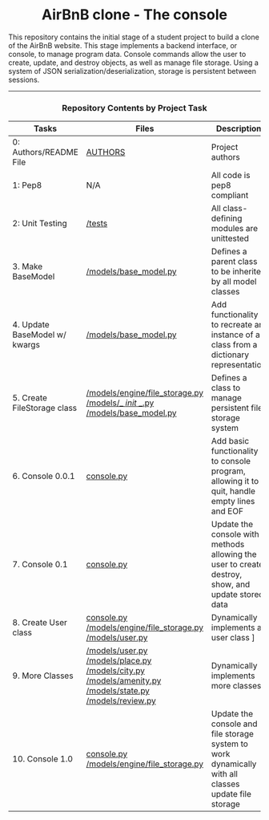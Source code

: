 <center> <h1>AirBnB clone - The console</h1> </center>

This repository contains the initial stage of a student project to build a clone of the AirBnB website. This stage implements a backend interface, or console, to manage program data. Console commands allow the user to create, update, and destroy objects, as well as manage file storage. Using a system of JSON serialization/deserialization, storage is persistent between sessions.

---

<center><h3>Repository Contents by Project Task</h3> </center>


| Tasks | Files | Description |
| ----- | ----- | ------ |
| 0: Authors/README File | [AUTHORS](https://github.com/MarkBrendan/AirBnB_clone/blob/main/AUTHORS) | Project authors |
| 1: Pep8 | N/A | All code is pep8 compliant|
| 2: Unit Testing | [/tests](https://github.com/MarkBrendan/AirBnB_clone/) | All class-defining modules are unittested |
| 3. Make BaseModel | [/models/base_model.py](https://github.com/MarkBrendan/AirBnB_clone/) | Defines a parent class to be inherited by all model classes|
| 4. Update BaseModel w/ kwargs | [/models/base_model.py](https://github.com/MarkBrendan/AirBnB_clone/) | Add functionality to recreate an instance of a class from a dictionary representation|
| 5. Create FileStorage class | [/models/engine/file_storage.py](https://github.com/MarkBrendan/AirBnB_clone/) [/models/_ _init_ _.py](https://github.com/MarkBrendan/AirBnB_clone/) [/models/base_model.py](https://github.com/MarkBrendan/AirBnB_clone/) | Defines a class to manage persistent file storage system|
| 6. Console 0.0.1 | [console.py](https://github.com/MarkBrendan/AirBnB_clone/) | Add basic functionality to console program, allowing it to quit, handle empty lines and EOF |
| 7. Console 0.1 | [console.py](https://github.com/MarkBrendan/AirBnB_clone/) | Update the console with methods allowing the user to create, destroy, show, and update stored data |
| 8. Create User class | [console.py](https://github.com/MarkBrendan/AirBnB_clone/) [/models/engine/file_storage.py](https://github.com/MarkBrendan/AirBnB_clone/) [/models/user.py](https://github.com/MarkBrendan/AirBnB_clone/) | Dynamically implements a user class ]
| 9. More Classes | [/models/user.py](https://github.com/MarkBrendan/AirBnB_clone/) [/models/place.py](https://github.com/MarkBrendan/AirBnB_clone/) [/models/city.py](https://github.com/MarkBrendan/AirBnB_clone/) [/models/amenity.py](https://github.com/MarkBrendan/AirBnB_clone/) [/models/state.py](https://github.com/MarkBrendan/AirBnB_clone/) [/models/review.py](https://github.com/MarkBrendan/AirBnB_clone/) | Dynamically implements more classes |
| 10. Console 1.0 | [console.py](https://github.com/MarkBrendan/AirBnB_clone/) [/models/engine/file_storage.py](https://github.com/MarkBrendan/AirBnB_clone/) | Update the console and file storage system to work dynamically with all classes update file storage |
<br>
